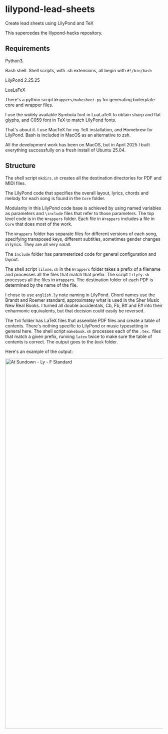# lilypond-lead-sheets

Create lead sheets using LilyPond and TeX

This supercedes the lilypond-hacks repository.

## Requirements

Python3.

Bash shell. Shell scripts, with .sh extensions, all begin with `#!/bin/bash`

LilyPond 2.25.25

LuaLaTeX

There's a python script `Wrappers/makesheet.py` for generating
boilerplate core and wrapper files.

I use the widely available Symbola font in LuaLaTeX to obtain sharp
and flat glyphs, and C059 font in TeX to match LilyPond fonts.

That's about it. I use MacTeX for my TeX installation, and Homebrew
for LilyPond. Bash is included in MacOS as an alternative to zsh.

All the development work has been on MacOS, but in April 2025 I built everything successfully on a fresh install of Ubuntu 25.04.

## Structure

The shell script `mkdirs.sh` creates all the destination directories
for PDF and MIDI files.

The LilyPond code that specifies the overall layout, lyrics, chords
and melody for each song is found in the `Core` folder.

Modularity in this LilyPond code base is achieved by using named variables
as parameters and `\include` files that refer to those parameters. The
top level code is in the `Wrappers` folder. Each file in `Wrappers`
includes a file in `Core` that does most of the work.

The `Wrappers` folder has separate files for different versions of
each song, specifying transposed keys, different subtitles, sometimes
gender changes in lyrics. They are all very small.

The `Include` folder has parameterized code for general
configuration and layout.

The shell script `lilone.sh` in the `Wrappers` folder takes a prefix
of a filename and processes all the files that match that prefix. The
script `lilyfy.sh` processes all the files in `Wrappers`. The
destination folder of each PDF is determined by the name of the file.

I chose to use `english.ly` note naming in LilyPond. Chord names use
the Brandt and Roemer standard, approximatey what is used in the Sher
Music New Real Books. I turned all double accidentals, Cb, Fb, B# and E#
into their enharmonic equivalents, but that decision could easily be
reversed.

The `TeX` folder has LaTeX files that assemble PDF files and create
a table of contents. There's nothing specific to LilyPond or music
typesetting in general here. The shell script `makebook.sh` processes
each of the `.tex.` files that match a given prefix, running `latex`
twice to make sure the table of contents is correct. The output goes
to the `Book` folder.

Here's an example of the output:

<img width="835" height="1181" alt="At Sundown - Ly - F Standard" src="https://github.com/user-attachments/assets/ddb36f98-bb78-4184-9017-dc31501fe25e" />



